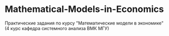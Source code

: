 # Mathematical-Models-in-Economics
Практические задания по курсу "Математические модели в экономике" (4 курс кафедра системного анализа ВМК МГУ)
